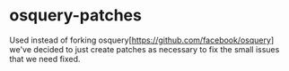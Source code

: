 # osquery-patches

Used instead of forking osquery[https://github.com/facebook/osquery] we've decided to
just create patches as necessary to fix the small issues that we need fixed.
